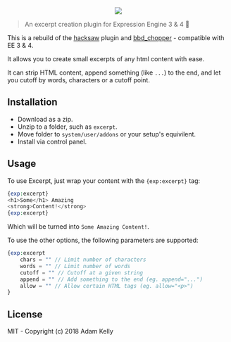 <div style="text-align:center"><img src="https://i.imgur.com/EBeTRKq.png" /></div>

> An excerpt creation plugin for Expression Engine 3 & 4 🎉

This is a rebuild of the [hacksaw](https://devot-ee.com/add-ons/hacksaw) plugin and [bbd_chopper](https://github.com/BlackBeltDesigns/bbd_chopper.ee_addon) - compatible with EE 3 & 4.

It allows you to create small excerpts of any html content with ease.

It can strip HTML content, append something (like `...`)
to the end, and let you cutoff by words, characters
or a cutoff point.


## Installation

* Download as a zip.
* Unzip to a folder, such as `excerpt`.
* Move folder to `system/user/addons` or your setup's equivilent.
* Install via control panel.

## Usage

To use Excerpt, just wrap your content with 
the `{exp:excerpt}` tag:

```php
{exp:excerpt}
<h1>Some</h1> Amazing
<strong>Content!</strong>
{exp:excerpt}
```

Which will be turned into `Some Amazing Content!`.  

To use the other options, the following parameters 
are supported:

```php
{exp:excerpt
    chars = "" // Limit number of characters
    words = "" // Limit number of words
    cutoff = "" // Cutoff at a given string
    append = "" // Add something to the end (eg. append="...")
    allow = "" // Allow certain HTML tags (eg. allow="<p>")
}
```

## License

MIT - Copyright (c) 2018 Adam Kelly